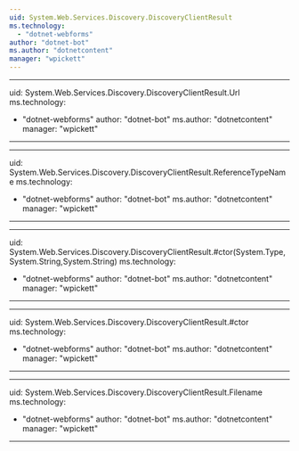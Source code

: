 ```yaml
---
uid: System.Web.Services.Discovery.DiscoveryClientResult
ms.technology: 
  - "dotnet-webforms"
author: "dotnet-bot"
ms.author: "dotnetcontent"
manager: "wpickett"
---
```


---
uid: System.Web.Services.Discovery.DiscoveryClientResult.Url
ms.technology: 
  - "dotnet-webforms"
author: "dotnet-bot"
ms.author: "dotnetcontent"
manager: "wpickett"
---

---
uid: System.Web.Services.Discovery.DiscoveryClientResult.ReferenceTypeName
ms.technology: 
  - "dotnet-webforms"
author: "dotnet-bot"
ms.author: "dotnetcontent"
manager: "wpickett"
---

---
uid: System.Web.Services.Discovery.DiscoveryClientResult.#ctor(System.Type,System.String,System.String)
ms.technology: 
  - "dotnet-webforms"
author: "dotnet-bot"
ms.author: "dotnetcontent"
manager: "wpickett"
---

---
uid: System.Web.Services.Discovery.DiscoveryClientResult.#ctor
ms.technology: 
  - "dotnet-webforms"
author: "dotnet-bot"
ms.author: "dotnetcontent"
manager: "wpickett"
---

---
uid: System.Web.Services.Discovery.DiscoveryClientResult.Filename
ms.technology: 
  - "dotnet-webforms"
author: "dotnet-bot"
ms.author: "dotnetcontent"
manager: "wpickett"
---
